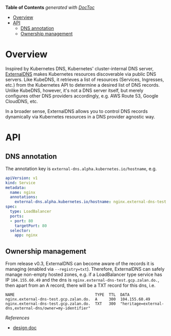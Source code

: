 <!-- START doctoc generated TOC please keep comment here to allow auto update -->
<!-- DON'T EDIT THIS SECTION, INSTEAD RE-RUN doctoc TO UPDATE -->
**Table of Contents**  *generated with [DocToc](https://github.com/thlorenz/doctoc)*

- [Overview](#overview)
- [API](#api)
  - [DNS annotation](#dns-annotation)
  - [Ownership management](#ownership-management)

<!-- END doctoc generated TOC please keep comment here to allow auto update -->

# Overview

Inspired by Kubernetes DNS, Kubernetes' cluster-internal DNS server, [ExternalDNS](https://github.com/kubernetes-incubator/external-dns)
makes Kubernetes resources discoverable via public DNS servers. Like KubeDNS, it retrieves a list of
resources (Services, Ingresses, etc.) from the Kubernetes API to determine a desired list of DNS
records. Unlike KubeDNS, however, it's not a DNS server itself, but merely configures other DNS
providers accordingly, e.g. AWS Route 53, Google CloudDNS, etc.

In a broader sense, ExternalDNS allows you to control DNS records dynamically via Kubernetes resources
in a DNS provider agnostic way.

# API

## DNS annotation

The annotation key is `external-dns.alpha.kubernetes.io/hostname`, e.g.

```yaml
apiVersion: v1
kind: Service
metadata:
  name: nginx
  annotations:
    external-dns.alpha.kubernetes.io/hostname: nginx.external-dns-test.gcp.zalan.do.
spec:
  type: LoadBalancer
  ports:
  - port: 80
    targetPort: 80
  selector:
    app: nginx
```

## Ownership management

From release v0.3, ExternalDNS can become aware of the records it is managing (enabled via `--registry=txt`).
Therefore, ExternalDNS can safely manage non-empty hosted zones, e.g. if a LoadBalancer type service
has IP `104.155.60.49` and the dns is `nginx.external-dns-test.gcp.zalan.do.`, then apart from an A
record, there will be a TXT record for this dns, i.e.

```
NAME                                   TYPE  TTL  DATA
nginx.external-dns-test.gcp.zalan.do.  A     300  104.155.60.49
nginx.external-dns-test.gcp.zalan.do.  TXT   300  "heritage=external-dns,external-dns/owner=my-identifier"
```

*References*
- [design doc](https://github.com/kubernetes-incubator/external-dns/blob/6285b2c38dd371c44a95547835a9c1b5058d3e61/docs/initial-design.md)
